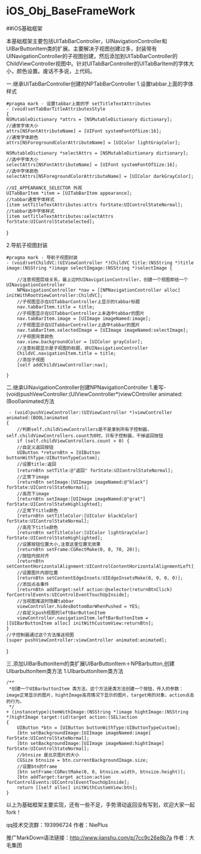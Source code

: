 # iOS_Obj_BaseFrameWork
##iOS基础框架



本基础框架主要包括UITabBarController，UINavigationController和UIBarButtonItem类的扩展。主要解决子视图创建过多，封装带有UINavigationController的子视图创建，然后添加到UITabBarController的ChildViewController视图中。针对UITabBarController的UITabBarItem的字体大小，颜色设置。废话不多说，上代码。

一.继承UITabBarController创建的NPTabBarController
1.设置tabbar上面的字体样式

    #pragma mark - 设置tabbar上面的字 setTitleTextAttributes
    - (void)setTabBarTitleAttributesStyle
    {
    NSMutableDictionary *attrs = [NSMutableDictionary dictionary];
    //通常字体大小
    attrs[NSFontAttributeName] = [UIFont systemFontOfSize:16];
    //通常字体颜色
    attrs[NSForegroundColorAttributeName] = [UIColor lightGrayColor];
    
    NSMutableDictionary *selectAttrs = [NSMutableDictionary dictionary];
    //选中字体大小
    selectAttrs[NSFontAttributeName] = [UIFont systemFontOfSize:16];
    //选中字体颜色
    selectAttrs[NSForegroundColorAttributeName] = [UIColor darkGrayColor];

    //UI_APPEARANCE_SELECTOR 外观
    UITabBarItem *item = [UITabBarItem appearance];
    //tabbar通常字体样式
    [item setTitleTextAttributes:attrs forState:UIControlStateNormal];
    //tabbar选中字体样式
    [item setTitleTextAttributes:selectAttrs forState:UIControlStateSelected];
}

2.导航子视图封装

    #pragma mark - 导航子视图封装
    - (void)setChildVC:(UIViewController *)ChildVC title:(NSString *)title image:(NSString *)image selectImgage:(NSString *)selectImage {

        //注意视图层级关系，最上边时UINavigationController，创建一个视图即给一个UINavigationController
        NPNavigationController *nav = [[NPNavigationController alloc] initWithRootViewController:ChildVC];
        //子视图显示在UITabbarController上显示的tabbar标题
        nav.tabBarItem.title = title;
        //子视图显示在UITabbarController上未选中tabbar的图片
        nav.tabBarItem.image = [UIImage imageNamed:image];
        //子视图显示在UITabbarController上选中tabbar的图片
        nav.tabBarItem.selectedImage = [UIImage imageNamed:selectImage];
        //子视图背景颜色
        nav.view.backgroundColor = [UIColor grayColor];
        //注意标题显示是子视图的标题，非UINavigationController
        ChildVC.navigationItem.title = title;
        //添加子视图
        [self addChildViewController:nav];

    }

二.继承UINavigationController创建NPNavigationController
1.重写-(void)pushVewController:(UIViewConntroller*)viewCOntroller animated:(Bool)animated方法

     - (void)pushViewController:(UIViewController *)viewController animated:(BOOL)animated
    {
        //判断self.childViewControllers是不是拿到所有子控制器，self.childViewControllers.count为0时，只有子控制器，干掉返回按钮
        if (self.childViewControllers.count > 0) {
        //自定义返回按钮
        UIButton *returnBtn = [UIButton buttonWithType:UIButtonTypeCustom];
        //设置title:返回
        [returnBtn setTitle:@"返回" forState:UIControlStateNormal];
        //正常下image
        [returnBtn setImage:[UIImage imageNamed:@"black"] forState:UIControlStateNormal];
        //高亮下image
        [returnBtn setImage:[UIImage imageNamed:@"grat"] forState:UIControlStateHighlighted];
        //正常下title颜色
        [returnBtn setTitleColor:[UIColor blackColor] forState:UIControlStateNormal];
        //高亮下title颜色
        [returnBtn setTitleColor:[UIColor lightGrayColor] forState:UIControlStateHighlighted];
        //设置按钮位置大小,注意这里位置无效果
        [returnBtn setFrame:CGRectMake(0, 0, 70, 20)];
        //按钮内部对齐
        [returnBtn setContentHorizontalAlignment:UIControlContentHorizontalAlignmentLeft];
        //设置图片内部位置
        [returnBtn setContentEdgeInsets:UIEdgeInsetsMake(0, 0, 0, 0)];
        //添加点击事件
        [returnBtn addTarget:self action:@selector(returnBtnClick) forControlEvents:UIControlEventTouchUpInside];
        //当视图推送时隐藏tabbar
        viewController.hidesBottomBarWhenPushed = YES;
        //自定义push视图的leftBarButtonItem
        viewController.navigationItem.leftBarButtonItem = [[UIBarButtonItem alloc] initWithCustomView:returnBtn];
    }
    //子控制器通过这个方法推送视图
    [super pushViewController:viewController animated:animated];
}

三.添加UIBarButtonItem的类扩展UIBarButtonItem＋NPBarbutton,创建UIbarbuttonItem类方法
1.UIbarbuttonItem类方法

    /**
     *创建一个UIBarbuttonItem 类方法，这个方法是类方法创建一个按钮，传入的参数：image正常显示的图片，hightImage高亮情况下显示的图片，target用的对象，action点击的行为。
     */
    + (instancetype)itemWithImage:(NSString *)image hightImage:(NSString *)hightImage target:(id)target action:(SEL)action
    {
        UIButton *btn = [UIButton buttonWithType:UIButtonTypeCustom];
        [btn setBackgroundImage:[UIImage imageNamed:image] forState:UIControlStateNormal];
        [btn setBackgroundImage:[UIImage imageNamed:hightImage] forState:UIControlStateNormal];
        //btnsize 是北京图片的大小
        CGSize btnsize = btn.currentBackgroundImage.size;
        //设置btn的frame
        [btn setFrame:CGRectMake(0, 0, btnsize.width, btnsize.height)];
        [btn addTarget:target action:action forControlEvents:UIControlEventTouchUpInside];
        return [[self alloc] initWithCustomView:btn];
    }



以上为基础框架主要实现，还有一些不足，手势滑动返回没有写到，欢迎大家一起fork！



qq技术交流群：193996724                                      作者：NiePlus

推广MarkDown语法链接：http://www.jianshu.com/p/7cc9c26e8b7a 作者：大毛集团

